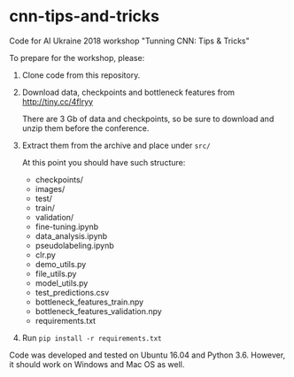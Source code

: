 # cnn-tips-and-tricks
Code for AI Ukraine 2018 workshop "Tunning CNN: Tips &amp; Tricks"


To prepare for the workshop, please:

1. Clone code from this repository.

2. Download data, checkpoints and bottleneck features from http://tiny.cc/4flryy 

   There are 3 Gb of data and checkpoints, so be sure to download and unzip them before the conference.

3. Extract them from the archive and place under `src/`

   At this point you should have such structure:
   - checkpoints/
   - images/
   - test/
   - train/
   - validation/
   - fine-tuning.ipynb
   - data_analysis.ipynb
   - pseudolabeling.ipynb
   - clr.py
   - demo_utils.py
   - file_utils.py
   - model_utils.py
   - test_predictions.csv
   - bottleneck_features_train.npy
   - bottleneck_features_validation.npy
   - requirements.txt

4. Run `pip install -r requirements.txt`


Code was developed and tested on Ubuntu 16.04 and Python 3.6. However, it should work on Windows and Mac OS as well.
